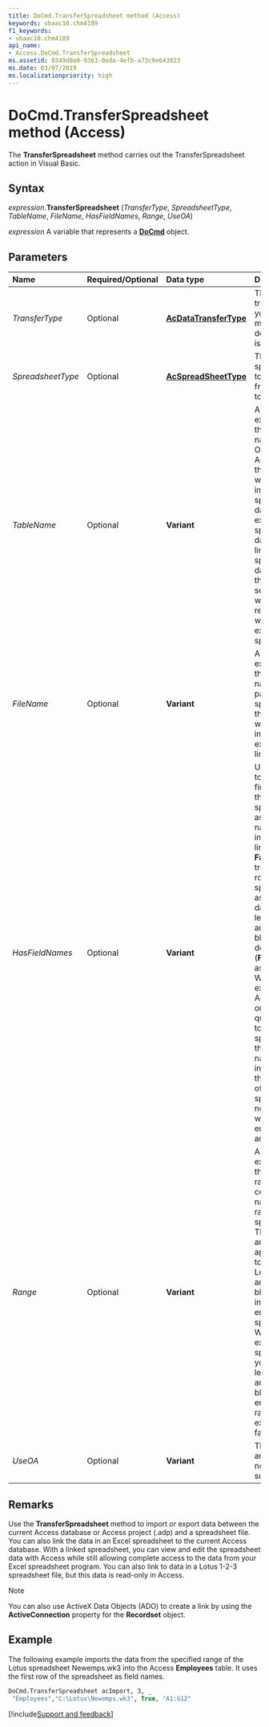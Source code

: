 ```yaml
---
title: DoCmd.TransferSpreadsheet method (Access)
keywords: vbaac10.chm4189
f1_keywords:
- vbaac10.chm4189
api_name:
- Access.DoCmd.TransferSpreadsheet
ms.assetid: 0349d8e0-9363-0eda-4efb-a73c9e643823
ms.date: 03/07/2019
ms.localizationpriority: high
---
```



# DoCmd.TransferSpreadsheet method (Access)

The **TransferSpreadsheet** method carries out the TransferSpreadsheet action in Visual Basic.


## Syntax

_expression_.**TransferSpreadsheet** (_TransferType_, _SpreadsheetType_, _TableName_, _FileName_, _HasFieldNames_, _Range_, _UseOA_)

_expression_ A variable that represents a **[DoCmd](Access.DoCmd.md)** object.


## Parameters

|Name|Required/Optional|Data type|Description|
|:-----|:-----|:-----|:-----|
| _TransferType_|Optional|**[AcDataTransferType](Access.AcDataTransferType.md)**|The type of transfer that you want to make. The default value is **acImport**.|
| _SpreadsheetType_|Optional|**[AcSpreadSheetType](Access.AcSpreadSheetType.md)**|The type of spreadsheet to import from, export to, or link to. |
| _TableName_|Optional|**Variant**|A string expression that is the name of the Office Access table that you want to import spreadsheet data into, export spreadsheet data from, or link spreadsheet data to, or the Access select query whose results you want to export to a spreadsheet.|
| _FileName_|Optional|**Variant**|A string expression that's the file name and path of the spreadsheet that you want to import from, export to, or link to.|
| _HasFieldNames_|Optional|**Variant**|Use **True** (1) to use the first row of the spreadsheet as field names when importing or linking. Use **False** (0) to treat the first row of the spreadsheet as normal data. If you leave this argument blank, the default (**False**) is assumed. When you export Access table or select query data to a spreadsheet, the field names are inserted into the first row of the spreadsheet no matter what you enter for this argument.|
| _Range_|Optional|**Variant**|A string expression that's a valid range of cells or the name of a range in the spreadsheet. This argument applies only to importing. Leave this argument blank to import the entire spreadsheet. When you export to a spreadsheet, you must leave this argument blank. If you enter a range, the export will fail.|
| _UseOA_|Optional|**Variant**|This argument is not supported.|

## Remarks

Use the **TransferSpreadsheet** method to import or export data between the current Access database or Access project (.adp) and a spreadsheet file. You can also link the data in an Excel spreadsheet to the current Access database. With a linked spreadsheet, you can view and edit the spreadsheet data with Access while still allowing complete access to the data from your Excel spreadsheet program. You can also link to data in a Lotus 1-2-3 spreadsheet file, but this data is read-only in Access.

> [!NOTE]
> You can also use ActiveX Data Objects (ADO) to create a link by using the **ActiveConnection** property for the **Recordset** object.


## Example

The following example imports the data from the specified range of the Lotus spreadsheet Newemps.wk3 into the Access **Employees** table. It uses the first row of the spreadsheet as field names.

```vb
DoCmd.TransferSpreadsheet acImport, 3, _ 
 "Employees","C:\Lotus\Newemps.wk3", True, "A1:G12"
```




[!include[Support and feedback](~/includes/feedback-boilerplate.md)]
